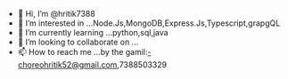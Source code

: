 - 👋 Hi, I’m @hritik7388
- 👀 I’m interested in ...Node.Js,MongoDB,Express.Js,Typescript,grapgQL
- 🌱 I’m currently learning ...python,sql,java
- 💞️ I’m looking to collaborate on ...
- 📫 How to reach me ...by the gamil:-choreohritik52@gmail.com,7388503329

<!---
hritik7388/hritik7388 is a ✨ special ✨ repository because its `README.md` (this file) appears on your GitHub profile.
You can click the Preview link to take a look at your changes.
--->

